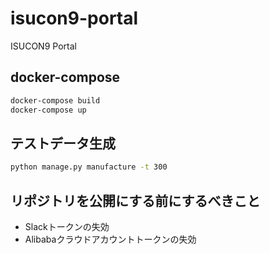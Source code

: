 # isucon9-portal
ISUCON9 Portal


## docker-compose

```bash
docker-compose build
docker-compose up
```


## テストデータ生成

```bash
python manage.py manufacture -t 300
```

## リポジトリを公開にする前にするべきこと

* Slackトークンの失効
* Alibabaクラウドアカウントトークンの失効
